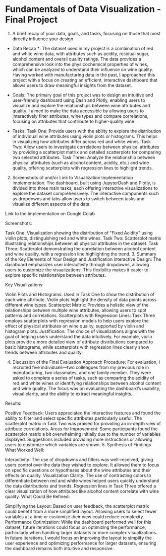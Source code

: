 # Fundamentals of Data Visualization - Final Project

1) A brief recap of your data, goals, and tasks, focusing on those that most directly influence your design

* Data Recap *: The dataset used in my project is a combination of red and white wine data, with attributes such as acidity, residual sugar, alcohol content and overall quality ratings. The data provides a comprehensive look into the physicochemical properties of wines, which can be analyzed to understand their influence on wine quality. Having worked with manufacturing data in the past, I approached this project with a focus on creating an efficient, interactive dashboard that allows users to draw meaningful insights from the dataset.

* Goals: The primary goal of this project was to design an intuitive and user-friendly dashboard using Dash and Plotly, enabling users to visualize and explore the relationships between wine attributes and quality. I aimed to make the data accessible by allowing users to interactively filter attributes, wine types and compare correlations, focusing on attributes that contribute to higher-quality wine.

* Tasks: Task One: Provide users with the ability to explore the distribution of individual wine attributes using violin plots or histograms. This helps in visualizing how attributes differ across red and white wines.
Task Two: Allow users to investigate correlations between physical attributes by providing a scatterplot matrix and detailed scatterplots for comparing two selected attributes.
Task Three: Analyze the relationship between physical attributes (such as alcohol content, acidity, etc.) and wine quality, offering scatterplots with regression lines to highlight trends.
2. Screenshots of and/or Link to Visualization Implementation
Implementation: The dashboard, built using JupyterDash and Plotly, is divided into three main tasks, each offering interactive visualizations to explore the dataset comprehensively. The interactive components such as dropdowns and tabs allow users to switch between tasks and visualize different aspects of the data.

Link to the implementation on Google Colab

Screenshots:

Task One: Visualization showing the distribution of "Fixed Acidity" using violin plots, distinguishing red and white wines.
Task Two: Scatterplot matrix illustrating relationships between all physical attributes in the dataset.
Task Three: Scatterplot demonstrating the correlation between alcohol content and wine quality, with a regression line highlighting the trend.
3. Summary of the Key Elements of Your Design and Justification
Interactive Design: The dashboard emphasizes user interactivity through dropdowns, allowing users to customize the visualizations. This flexibility makes it easier to explore specific relationships between attributes.

Key Visualizations:

Violin Plots and Histograms: Used in Task One to show the distribution of each wine attribute. Violin plots highlight the density of data points across different wine types.
Scatterplot Matrix: Provides a holistic view of the relationships between multiple wine attributes, allowing users to spot patterns and correlations.
Scatterplots with Regression Lines: Task Three employs scatterplots with regression models to help users explore the effect of physical attributes on wine quality, supported by violin and histogram plots.
Justification: The choice of visualizations aligns with the goal of helping users understand the data intuitively. For example, violin plots provide a more detailed view of attribute distributions compared to basic histograms, while scatterplots with regression lines clearly show trends between attributes and quality.

4. Discussion of the Final Evaluation Approach
Procedure: For evaluation, I recruited five individuals—two colleagues from my previous role in manufacturing, two classmates, and one family member. They were asked to complete a series of tasks, such as comparing the acidity of red and white wines or identifying relationships between alcohol content and wine quality. The focus was on evaluating the dashboard’s usability, visual clarity, and the ability to extract meaningful insights.

Results:

Positive Feedback: Users appreciated the interactive features and found the ability to filter and select specific attributes particularly useful. The scatterplot matrix in Task Two was praised for providing an in-depth view of attribute correlations.
Areas for Improvement: Some participants found the scatterplot matrix a bit overwhelming initially due to the number of variables displayed. Suggestions included providing more instructions or allowing users to customize which variables are shown.
5. Synthesis of Findings
What Worked Well:

Interactivity: The use of dropdowns and filters was well-received, giving users control over the data they wished to explore. It allowed them to focus on specific questions or hypotheses about the wine attributes and their effects on quality.
Visualization Clarity: The use of contrasting colors to differentiate between red and white wines helped users quickly understand the data distributions and trends. Regression lines in Task Three offered a clear visualization of how attributes like alcohol content correlate with wine quality.
What Could Be Refined:

Simplifying the Layout: Based on user feedback, the scatterplot matrix could benefit from a more simplified layout. Allowing users to select fewer variables at a time or customize their view could reduce complexity.
Performance Optimization: While the dashboard performed well for this dataset, future iterations could focus on optimizing the performance, particularly when handling larger datasets or more complex visualizations.
In future iterations, I would focus on improving the layout to simplify the user experience and optimizing performance for larger datasets, ensuring the dashboard remains both intuitive and responsive.
